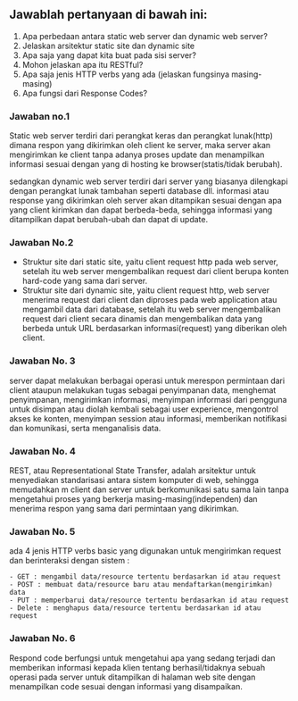## Jawablah pertanyaan di bawah ini:
1. Apa perbedaan antara static web server dan dynamic web server?
2. Jelaskan arsitektur static site dan dynamic site
3. Apa saja yang dapat kita buat pada sisi server?
4. Mohon jelaskan apa itu RESTful?
5. Apa saja jenis HTTP verbs yang ada (jelaskan fungsinya masing-masing)
6. Apa fungsi dari Response Codes?

### Jawaban no.1
Static web server terdiri dari perangkat keras dan perangkat lunak(http) dimana respon yang dikirimkan oleh client ke server, maka server akan mengirimkan ke client tanpa adanya proses update dan menampilkan informasi sesuai dengan yang di hosting ke browser(statis/tidak berubah).

sedangkan dynamic web server terdiri dari server yang biasanya dilengkapi dengan perangkat lunak tambahan seperti database dll. informasi atau response yang dikirimkan oleh server akan ditampikan sesuai dengan apa yang client kirimkan dan dapat berbeda-beda, sehingga informasi yang ditampilkan dapat berubah-ubah dan dapat di update.

### Jawaban No.2
- Struktur site dari static site, yaitu client request http pada web server, setelah itu web server   mengembalikan request dari client berupa konten hard-code yang sama dari server.
- Struktur site dari dynamic site, yaitu client request http, web server menerima request dari client dan diproses pada web application atau mengambil data dari database, setelah itu web server mengembalikan request dari client secara dinamis dan mengembalikan data yang berbeda untuk URL berdasarkan informasi(request) yang diberikan oleh client.

### Jawaban No. 3
server dapat melakukan berbagai operasi untuk merespon permintaan dari client ataupun melakukan tugas sebagai penyimpanan data, menghemat penyimpanan, mengirimkan informasi, menyimpan informasi dari pengguna untuk disimpan atau diolah kembali sebagai user experience, mengontrol akses ke konten, menyimpan session atau informasi, memberikan notifikasi dan komunikasi, serta menganalisis data.


### Jawaban No. 4
REST, atau Representational State Transfer, adalah arsitektur untuk menyediakan standarisasi antara sistem komputer di web, sehingga memudahkan m client dan server untuk berkomunikasi satu sama lain tanpa mengetahui proses yang berkerja masing-masing(independen) dan menerima respon yang sama dari permintaan yang dikirimkan.

### Jawaban No. 5
ada 4 jenis HTTP verbs basic yang digunakan untuk mengirimkan request dan berinteraksi dengan sistem :
    
    - GET : mengambil data/resource tertentu berdasarkan id atau request
    - POST : membuat data/resource baru atau mendaftarkan(mengirimkan) data
    - PUT : memperbarui data/resource tertentu berdasarkan id atau request
    - Delete : menghapus data/resource tertentu berdasarkan id atau request  

### Jawaban No. 6
Respond code berfungsi untuk mengetahui apa yang sedang terjadi dan memberikan informasi kepada klien tentang berhasil/tidaknya sebuah operasi pada server untuk ditampilkan di halaman web site dengan menampilkan code sesuai dengan informasi yang disampaikan.